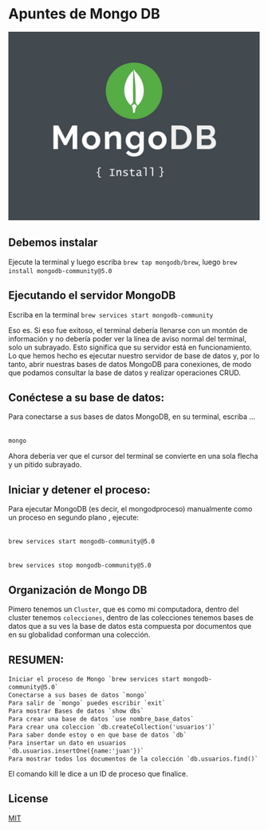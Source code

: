 # Apuntes de Mongo DB

![MongoDB](mongodb-install-1536x1152.jpeg)


## Debemos instalar 

Ejecute la terminal y luego escriba `brew tap mongodb/brew`, luego `brew install mongodb-community@5.0`

## Ejecutando el servidor MongoDB

Escriba en la terminal `brew services start mongodb-community`

Eso es. Si eso fue exitoso, el terminal debería llenarse con un montón de información y no debería poder ver la línea de aviso normal del terminal, solo un subrayado. Esto significa que su servidor está en funcionamiento. Lo que hemos hecho es ejecutar nuestro servidor de base de datos y, por lo tanto, abrir nuestras bases de datos MongoDB para conexiones, de modo que podamos consultar la base de datos y realizar operaciones CRUD.



## Conéctese a su base de datos:

Para conectarse a sus bases de datos MongoDB, en su terminal, escriba ...

```bash

mongo

```
Ahora debería ver que el cursor del terminal se convierte en una sola flecha y un pitido subrayado.

## Iniciar y detener el proceso:

Para ejecutar MongoDB (es decir, el mongodproceso) manualmente como un proceso en segundo plano , ejecute:

```bash

brew services start mongodb-community@5.0

```

```bash

brew services stop mongodb-community@5.0

```
## Organización de Mongo DB

Pimero tenemos un `Cluster`, que es como mi computadora, dentro del cluster tenemos `colecciones`, dentro de las colecciones tenemos bases de datos que a su ves la base de datos esta compuesta por documentos que en su globalidad conforman una colección.


## RESUMEN:

    Iniciar el proceso de Mongo `brew services start mongodb-community@5.0`
    Conectarse a sus bases de datos `mongo`
    Para salir de `mongo` puedes escribir `exit`
    Para mostrar Bases de datos `show dbs`
    Para crear una base de datos `use nombre_base_datos`
    Para crear una coleccion `db.createCollection('usuarios')`
    Para saber donde estoy o en que base de datos `db`
    Para insertar un dato en usuarios `db.usuarios.insertOne({name:'juan'})`
    Para mostrar todos los documentos de la colección `db.usuarios.find()`

    



El comando kill le dice a un ID de proceso que finalice.








## License
[MIT](https://choosealicense.com/licenses/mit/)